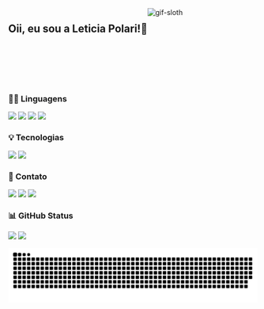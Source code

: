<div style="display: flex">
  <h2>Oii, eu sou a Leticia Polari!🦥</h2>
  <img align="rigth" alt="gif-sloth" height="150" width="150" src="https://i.giphy.com/media/muCo9BLS7vjErTON27/giphy.webp">
</div>
 
<div>
  <h3> 👩‍💻 Linguagens</h3>
  <img src="https://img.shields.io/badge/JavaScript-F7DF1E?style=for-the-badge&logo=javascript&logoColor=black">
  <img src="https://img.shields.io/badge/TypeScript-007ACC?style=for-the-badge&logo=typescript&logoColor=white">
  <img src="https://img.shields.io/badge/HTML5-E34F26?style=for-the-badge&logo=html5&logoColor=white" />
  <img src="https://img.shields.io/badge/CSS3-1572B6?style=for-the-badge&logo=css3&logoColor=white" />
</div>
 
<div>
  <h3> 💡 Tecnologias</h3>
    <img src="https://img.shields.io/badge/React-20232A?style=for-the-badge&logo=react&logoColor=61DAFB" />
    <img src="https://img.shields.io/badge/styled--components-DB7093?style=for-the-badge&logo=styled-components&logoColor=white" />
</div>
 
<div>
  <h3> 💬 Contato</h3>
  <a href="https://www.instagram.com/le_polari/" target="_blank"><img src="https://img.shields.io/badge/-Instagram-%23E4405F?style=for-the-badge&logo=instagram&logoColor=white" target="_blank"></a>
  <a href = "mailto:leticiapolari8@gmail.com"><img src="https://img.shields.io/badge/Gmail-D14836?style=for-the-badge&logo=gmail&logoColor=white" target="_blank"></a>
  <a href="https://www.linkedin.com/in/let%C3%ADcia-polari-569160214/" target="_blank"><img src="https://img.shields.io/badge/-LinkedIn-%230077B5?style=for-the-badge&logo=linkedin&logoColor=white" target="_blank"></a>    

</div>
  
<div>
  <h3> 📊 GitHub Status</h3>
  <img height="160em" src="https://github-readme-stats.vercel.app/api?username=Polaris851&show_icons=true&theme=tokyonight&include_all_commits=true&count_private=true"/>
  <img height="160em" src="https://github-readme-stats.vercel.app/api/top-langs/?username=Polaris851&layout=compact&langs_count=7&theme=tokyonight"/>
</div>
  
  ![Snake animation](https://github.com/Polaris851/Polaris851/blob/output/github-contribution-grid-snake.svg) 
